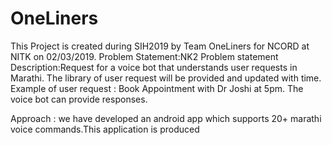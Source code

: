# OneLiners
This Project is created during SIH2019 by Team OneLiners for NCORD at NITK on 02/03/2019.
Problem Statement:NK2
Problem statement Description:Request for a voice bot that understands user requests in Marathi. The library of user request will be provided and updated with time.
Example of user request : Book Appointment with Dr Joshi at 5pm. The voice bot can provide responses.

Approach :
 we have developed an android app which supports 20+ marathi voice commands.This application is produced 
